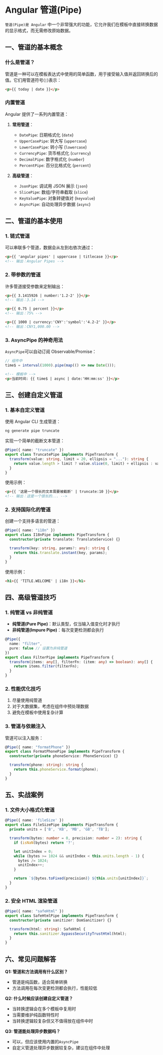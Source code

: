 # Angular 管道(Pipe)

`管道(Pipe)是 Angular` 中一个非常强大的功能，它允许我们在模板中直接转换数据的显示格式，而无需修改原始数据。

## 一、管道的基本概念

### 什么是管道？

管道是一种可以在模板表达式中使用的简单函数，用于接受输入值并返回转换后的值。它们用管道符号(`|`)表示：

```html
<p>{{ today | date }}</p>
```

### 内置管道

Angular 提供了一系列内置管道：

1. **常用管道**：

   - `DatePipe`: 日期格式化 (`date`)
   - `UpperCasePipe`: 转大写 (`uppercase`)
   - `LowerCasePipe`: 转小写 (`lowercase`)
   - `CurrencyPipe`: 货币格式化 (`currency`)
   - `DecimalPipe`: 数字格式化 (`number`)
   - `PercentPipe`: 百分比格式化 (`percent`)

2. **高级管道**：
   - `JsonPipe`: 调试用 JSON 展示 (`json`)
   - `SlicePipe`: 数组/字符串截取 (`slice`)
   - `KeyValuePipe`: 对象转键值对 (`keyvalue`)
   - `AsyncPipe`: 自动处理异步数据 (`async`)

## 二、管道的基本使用

### 1. 链式管道

可以串联多个管道，数据会从左到右依次通过：

```html
<p>{{ 'angular pipes' | uppercase | titlecase }}</p>
<!-- 输出：Angular Pipes -->
```

### 2. 带参数的管道

许多管道接受参数来定制输出：

```html
<p>{{ 3.1415926 | number:'1.2-2' }}</p>
<!-- 输出：3.14 -->

<p>{{ 0.75 | percent }}</p>
<!-- 输出：75% -->

<p>{{ 1000 | currency:'CNY':'symbol':'4.2-2' }}</p>
<!-- 输出：CNY1,000.00 -->
```

### 3. AsyncPipe 的神奇用法

`AsyncPipe`可以自动订阅 Observable/Promise：

```typescript
// 组件中
time$ = interval(1000).pipe(map(() => new Date()));
```

```html
<!-- 模板中 -->
<p>当前时间: {{ time$ | async | date:'HH:mm:ss' }}</p>
```

## 三、创建自定义管道

### 1. 基本自定义管道

使用 Angular CLI 生成管道：

```bash
ng generate pipe truncate
```

实现一个简单的截断文本管道：

```typescript
@Pipe({ name: "truncate" })
export class TruncatePipe implements PipeTransform {
  transform(value: string, limit = 20, ellipsis = "..."): string {
    return value.length > limit ? value.slice(0, limit) + ellipsis : value;
  }
}
```

使用示例：

```html
<p>{{ '这是一个很长的文本需要被截断' | truncate:10 }}</p>
<!-- 输出：这是一个很长的... -->
```

### 2. 支持国际化的管道

创建一个支持多语言的管道：

```typescript
@Pipe({ name: "i18n" })
export class I18nPipe implements PipeTransform {
  constructor(private translate: TranslateService) {}

  transform(key: string, params?: any): string {
    return this.translate.instant(key, params);
  }
}
```

使用示例：

```html
<h1>{{ 'TITLE.WELCOME' | i18n }}</h1>
```

## 四、高级管道技巧

### 1. 纯管道 vs 非纯管道

- **纯管道(Pure Pipe)**：默认类型，仅当输入值变化时才执行
- **非纯管道(Impure Pipe)**：每次变更检测都会执行

```typescript
@Pipe({
  name: "filter",
  pure: false // 设置为非纯管道
})
export class FilterPipe implements PipeTransform {
  transform(items: any[], filterFn: (item: any) => boolean): any[] {
    return items.filter(filterFn);
  }
}
```

### 2. 性能优化技巧

1. 尽量使用纯管道
2. 对于大数据集，考虑在组件中预处理数据
3. 避免在模板中使用复杂计算

### 3. 管道与依赖注入

管道可以注入服务：

```typescript
@Pipe({ name: "formatPhone" })
export class FormatPhonePipe implements PipeTransform {
  constructor(private phoneService: PhoneService) {}

  transform(phone: string): string {
    return this.phoneService.format(phone);
  }
}
```

## 五、实战案例

### 1. 文件大小格式化管道

```typescript
@Pipe({ name: 'fileSize' })
export class FileSizePipe implements PipeTransform {
  private units = ['B', 'KB', 'MB', 'GB', 'TB'];

  transform(bytes: number = 0, precision: number = 2): string {
    if (isNaN(bytes) return '?';

    let unitIndex = 0;
    while (bytes >= 1024 && unitIndex < this.units.length - 1) {
      bytes /= 1024;
      unitIndex++;
    }

    return `${bytes.toFixed(precision)} ${this.units[unitIndex]}`;
  }
}
```

### 2. 安全 HTML 渲染管道

```typescript
@Pipe({ name: "safeHtml" })
export class SafeHtmlPipe implements PipeTransform {
  constructor(private sanitizer: DomSanitizer) {}

  transform(html: string): SafeHtml {
    return this.sanitizer.bypassSecurityTrustHtml(html);
  }
}
```

## 六、常见问题解答

**Q1: 管道和方法调用有什么区别？**

- 管道是纯函数，适合简单转换
- 方法调用在每次变更检测都会执行，性能较低

**Q2: 什么时候应该创建自定义管道？**

- 当转换逻辑会在多个模板中复用时
- 当需要维护纯函数特性时
- 当转换逻辑较复杂但又不值得放在组件中时

**Q3: 管道能处理异步数据吗？**

- 可以，但应该使用内置的`AsyncPipe`
- 自定义管道处理异步数据较复杂，建议在组件中处理
